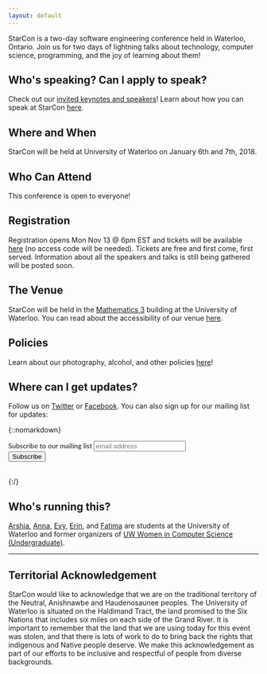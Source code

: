 ```yaml
---
layout: default
---
```


<div class="lead pretty-links">
StarCon is a two-day software engineering conference held in Waterloo, Ontario. Join us for two days of lightning talks about technology, computer science, programming, and the joy of learning about them!

## Who's speaking? Can I apply to speak?

Check out our [invited keynotes and speakers](speakers/#keynotes)! Learn about how you can speak at StarCon [here](/cfp/).

## Where and When

StarCon will be held at University of Waterloo on January 6th and 7th, 2018.

## Who Can Attend

This conference is open to everyone!

## Registration

Registration opens Mon Nov 13 @ 6pm EST and tickets will be available [here](https://www.eventbrite.ca/e/starcon-tickets-39599756939) (no access code will be needed). Tickets are free and first come, first served. Information about all the speakers and talks is still being gathered will be posted soon.

## The Venue

StarCon will be held in the [Mathematics 3](https://www.google.com/maps/place/Mathematics+3+(M3)/@43.473224,-80.5441028,15z/data=!4m5!3m4!1s0x0:0x2ee32a10cd3a1d73!8m2!3d43.473224!4d-80.5441028) building at the University of Waterloo. You can read about the accessibility of our venue [here](/venue).

## Policies

Learn about our photography, alcohol, and other policies [here](/policies)!

## Where can I get updates?

Follow us on [Twitter](https://twitter.com/starconuw) or [Facebook](https://www.facebook.com/starconuw/). You can also sign up for our mailing list for updates:

{::nomarkdown}
<!-- Begin MailChimp Signup Form -->
<link href="//cdn-images.mailchimp.com/embedcode/horizontal-slim-10_7.css" rel="stylesheet" type="text/css">
<style type="text/css">
	#mc_embed_signup{ clear:left; font:14px "Lato", serif; width:100%;}
	/* Add your own MailChimp form style overrides in your site stylesheet or in this style block.
	   We recommend moving this block and the preceding CSS link to the HEAD of your HTML file. */
</style>
<div id="mc_embed_signup">
<form action="//starcon.us16.list-manage.com/subscribe/post?u=5577d37b5a332e0df8c232920&amp;id=d6a129f1a2" method="post" id="mc-embedded-subscribe-form" name="mc-embedded-subscribe-form" class="validate" target="_blank" novalidate>
    <div id="mc_embed_signup_scroll">
	<label for="mce-EMAIL">Subscribe to our mailing list</label>
	<input type="email" value="" name="EMAIL" class="email" id="mce-EMAIL" placeholder="email address" required>
    <!-- real people should not fill this in and expect good things - do not remove this or risk form bot signups-->
    <div style="position: absolute; left: -5000px;" aria-hidden="true"><input type="text" name="b_5577d37b5a332e0df8c232920_d6a129f1a2" tabindex="-1" value=""></div>
    <div class="clear"><input type="submit" value="Subscribe" name="subscribe" id="mc-embedded-subscribe" class="button"></div>
    </div>
</form>
</div>
<br>
{:/}
<!--End mc_embed_signup-->

## Who's running this?

[Arshia](https://twitter.com/arshia__), [Anna](http://annalorimer.com/), [Evy](http://evykassirer.com), [Erin](https://www.linkedin.com/in/erin-edward/), and [Fatima](https://www.linkedin.com/in/fatima-taj-37363a109/) are students at the University of Waterloo and former organizers of [UW Women in Computer Science (Undergraduate)](http://wics.uwaterloo.ca).

---

## Territorial Acknowledgement ##

StarCon would like to acknowledge that we are on the traditional territory of
the Neutral, Anishnawbe and Haudenosaunee peoples. The University of Waterloo is
situated on the Haldimand Tract, the land promised to the Six Nations that
includes six miles on each side of the Grand River. It is important to remember
that the land that we are using today for this event was stolen, and that there
is lots of work to do to bring back the rights that indigenous and Native people
deserve. We make this acknowledgement as part of our efforts to be inclusive and
respectful of people from diverse backgrounds.

</div>
